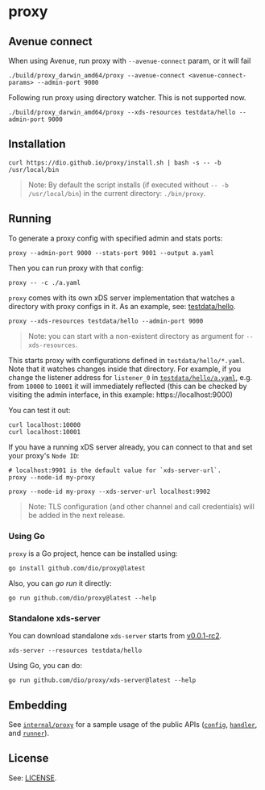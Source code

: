 # proxy

## Avenue connect

When using Avenue, run proxy with `--avenue-connect` param, or it will fail
```
./build/proxy_darwin_amd64/proxy --avenue-connect <avenue-connect-params> --admin-port 9000
```

Following run proxy using directory watcher. This is not supported now.
```
./build/proxy_darwin_amd64/proxy --xds-resources testdata/hello --admin-port 9000
```

## Installation

```console
curl https://dio.github.io/proxy/install.sh | bash -s -- -b /usr/local/bin
```

> Note: By default the script installs (if executed without `-- -b /usr/local/bin`) in the current
> directory: `./bin/proxy`.

## Running

To generate a proxy config with specified admin and stats ports:

```console
proxy --admin-port 9000 --stats-port 9001 --output a.yaml
```

Then you can run proxy with that config:

```console
proxy -- -c ./a.yaml
```

`proxy` comes with its own xDS server implementation that watches a directory with proxy configs in
it. As an example, see: [testdata/hello](./testdata/hello/).

```console
proxy --xds-resources testdata/hello --admin-port 9000
```

> Note: you can start with a non-existent directory as argument for `--xds-resources`.

This starts proxy with configurations defined in `testdata/hello/*.yaml`. Note that it watches
changes inside that directory. For example, if you change the listener address for `listener_0` in
[`testdata/hello/a.yaml`](./testdata/hello/a.yaml), e.g. from `10000` to `10001` it will immediately
reflected (this can be checked by visiting the admin interface, in this example:
https://localhost:9000)

You can test it out:

```console
curl localhost:10000
curl localhost:10001
```

If you have a running xDS server already, you can connect to that and set your proxy's `Node ID`:

```console
# localhost:9901 is the default value for `xds-server-url`.
proxy --node-id my-proxy
```

```console
proxy --node-id my-proxy --xds-server-url localhost:9902
```

> Note: TLS configuration (and other channel and call credentials) will be added in the next release.

### Using Go

`proxy` is a Go project, hence can be installed using:

```console
go install github.com/dio/proxy@latest
```

Also, you can _go run_ it directly:

```console
go run github.com/dio/proxy@latest --help
```

### Standalone xds-server

You can download standalone `xds-server` starts from [v0.0.1-rc2](https://github.com/dio/proxy/releases/tag/v0.0.1-rc2).


```console
xds-server --resources testdata/hello
```

Using Go, you can do:

```console
go run github.com/dio/proxy/xds-server@latest --help
```

## Embedding

See [`internal/proxy`](./internal/proxy/) for a sample usage of the public APIs
([`config`](./config/), [`handler`](./handler/), and [`runner`](./runner/)).


## License

See: [LICENSE](./LICENSE).
